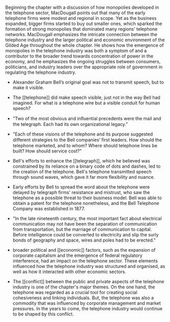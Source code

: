 Beginning the chapter with a discussion of how monopolies developed in the telephone sector, MacDougall points out that many of the early telephone firms were modest and regional in scope. Yet as the business expanded, bigger firms started to buy out smaller ones, which sparked the formation of strong monopolies that dominated many regions' telephone networks. MacDougall emphasizes the intricate connection between the telephone industry and the larger political and economic environment of the Gilded Age throughout the whole chapter. He shows how the emergence of monopolies in the telephone industry was both a symptom of and a contributor to the broader trend towards concentration of power in the economy, and he emphasizes the ongoing struggles between consumers, politicians, and industry leaders over the appropriate role of government in regulating the telephone industry.

- Alexander Graham Bell’s original goal was not to transmit speech, but to make it visible.

- The [[telephone]] did make speech visible, just not in the way Bell had imagined. For what is a telephone wire but a visible conduit for human speech? 

- "Two of the most obvious and inﬂuential precedents were the mail and the telegraph. Each had its own organizational legacy."

- "Each of these visions of the telephone and its purpose suggested different strategies to the Bell companies’ ﬁrst leaders. How should the telephone marketed, and to whom? Where should telephone lines be built? How should service cost?"

- Bell's efforts to enhance the [[telegraph]], which he believed was constrained by its reliance on a binary code of dots and dashes, led to the creation of the telephone. Bell's telephone transmitted speech through sound waves, which gave it far more flexibility and nuance.

- Early efforts by Bell to spread the word about the telephone were delayed by telegraph firms' resistance and mistrust, who saw the telephone as a possible threat to their business model. Bell was able to obtain a patent for the telephone nonetheless, and the Bell Telephone Company was established in 1877.

- "In the late nineteenth century, the most important fact about electrical communication may not have been the separation of communication from transportation, but the marriage of communication to capital. Before intelligence could be converted to electricity and slip the surly bonds of geography and space, wires and poles had to be erected."

- broader political and [[economic]] factors, such as the expansion of corporate capitalism and the emergence of federal regulatory interference, had an impact on the telephone sector. These elements influenced how the telephone industry was structured and organised, as well as how it interacted with other economic sectors.

- The [[conflict]] between the public and private aspects of the telephone industry is one of the chapter's major themes. On the one hand, the telephone was regarded as a crucial tool for creating social cohesiveness and linking individuals. But, the telephone was also a commodity that was influenced by corporate management and market pressures. In the years to come, the telephone industry would continue to be shaped by this conflict.